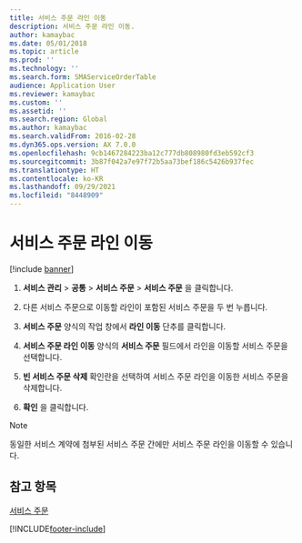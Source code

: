 ```yaml
---
title: 서비스 주문 라인 이동
description: 서비스 주문 라인 이동.
author: kamaybac
ms.date: 05/01/2018
ms.topic: article
ms.prod: ''
ms.technology: ''
ms.search.form: SMAServiceOrderTable
audience: Application User
ms.reviewer: kamaybac
ms.custom: ''
ms.assetid: ''
ms.search.region: Global
ms.author: kamaybac
ms.search.validFrom: 2016-02-28
ms.dyn365.ops.version: AX 7.0.0
ms.openlocfilehash: 9cb1467284223ba12c777db808980fd3eb592cf3
ms.sourcegitcommit: 3b87f042a7e97f72b5aa73bef186c5426b937fec
ms.translationtype: HT
ms.contentlocale: ko-KR
ms.lasthandoff: 09/29/2021
ms.locfileid: "8448909"
---
```

# <a name="move-service-order-lines"></a>서비스 주문 라인 이동 

[!include [banner](../includes/banner.md)]


1.  **서비스 관리** \> **공통** \> **서비스 주문** \> **서비스 주문** 을 클릭합니다.

2.  다른 서비스 주문으로 이동할 라인이 포함된 서비스 주문을 두 번 누릅니다.

3.  **서비스 주문** 양식의 작업 창에서 **라인 이동** 단추를 클릭합니다.

4.  **서비스 주문 라인 이동** 양식의 **서비스 주문** 필드에서 라인을 이동할 서비스 주문을 선택합니다.

5.  **빈 서비스 주문 삭제** 확인란을 선택하여 서비스 주문 라인을 이동한 서비스 주문을 삭제합니다.

6.  **확인** 을 클릭합니다.


> [!NOTE]
> <P>동일한 서비스 계약에 첨부된 서비스 주문 간에만 서비스 주문 라인을 이동할 수 있습니다.</P>



## <a name="see-also"></a>참고 항목

[서비스 주문](service-orders.md)

  




[!INCLUDE[footer-include](../../includes/footer-banner.md)]